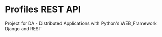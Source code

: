 # Profiles REST API

Project for DA - Distributed Applications with Python's WEB_Framework Django and REST
